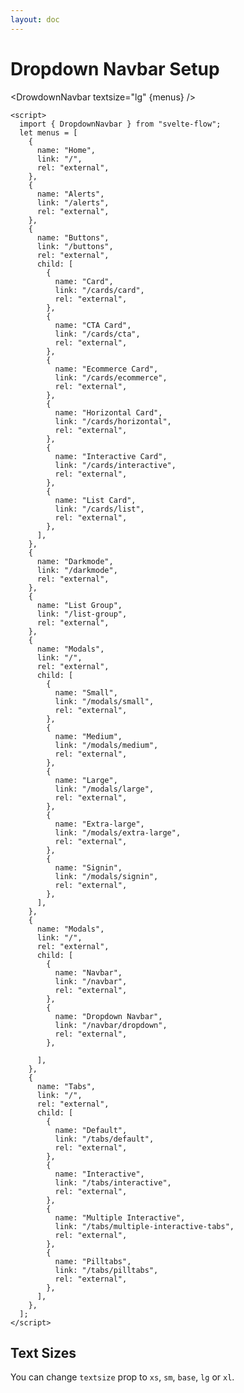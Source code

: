 ```yaml
---
layout: doc
---
```


<script>
  import { DropdownNavbar } from "svelte-flow";
  let menus = [
    {
      name: "Home",
      link: "/",
      rel: "external",
    },
    {
      name: "Alerts",
      link: "/alerts",
      rel: "external",
    },
    {
      name: "Buttons",
      link: "/buttons",
      rel: "external",
      child: [
        {
          name: "Card",
          link: "/cards/card",
          rel: "external",
        },
        {
          name: "CTA Card",
          link: "/cards/cta",
          rel: "external",
        },
        {
          name: "Ecommerce Card",
          link: "/cards/ecommerce",
          rel: "external",
        },
        {
          name: "Horizontal Card",
          link: "/cards/horizontal",
          rel: "external",
        },
        {
          name: "Interactive Card",
          link: "/cards/interactive",
          rel: "external",
        },
        {
          name: "List Card",
          link: "/cards/list",
          rel: "external",
        },
      ],
    },
    {
      name: "Darkmode",
      link: "/darkmode",
      rel: "external",
    },
    {
      name: "List Group",
      link: "/list-group",
      rel: "external",
    },
    {
      name: "Modals",
      link: "/",
      rel: "external",
      child: [
        {
          name: "Small",
          link: "/modals/small",
          rel: "external",
        },
        {
          name: "Medium",
          link: "/modals/medium",
          rel: "external",
        },
        {
          name: "Large",
          link: "/modals/large",
          rel: "external",
        },
        {
          name: "Extra-large",
          link: "/modals/extra-large",
          rel: "external",
        },
        {
          name: "Signin",
          link: "/modals/signin",
          rel: "external",
        },
      ],
    },
    {
      name: "Modals",
      link: "/",
      rel: "external",
      child: [
        {
          name: "Navbar",
          link: "/navbar",
          rel: "external",
        },
        {
          name: "Dropdown Navbar",
          link: "/navbar/dropdown",
          rel: "external",
        },
       
      ],
    },
    {
      name: "Tabs",
      link: "/",
      rel: "external",
      child: [
        {
          name: "Default",
          link: "/tabs/default",
          rel: "external",
        },
        {
          name: "Interactive",
          link: "/tabs/interactive",
          rel: "external",
        },
        {
          name: "Multiple Interactive",
          link: "/tabs/multiple-interactive-tabs",
          rel: "external",
        },
        {
          name: "Pilltabs",
          link: "/tabs/pilltabs",
          rel: "external",
        },
      ],
    },
  ];
</script>

<h1 class="text-3xl w-full dark:text-white">Dropdown Navbar Setup</h1>


<DrowdownNavbar textsize="lg" {menus} />


```svelte
<script>
  import { DropdownNavbar } from "svelte-flow";
  let menus = [
    {
      name: "Home",
      link: "/",
      rel: "external",
    },
    {
      name: "Alerts",
      link: "/alerts",
      rel: "external",
    },
    {
      name: "Buttons",
      link: "/buttons",
      rel: "external",
      child: [
        {
          name: "Card",
          link: "/cards/card",
          rel: "external",
        },
        {
          name: "CTA Card",
          link: "/cards/cta",
          rel: "external",
        },
        {
          name: "Ecommerce Card",
          link: "/cards/ecommerce",
          rel: "external",
        },
        {
          name: "Horizontal Card",
          link: "/cards/horizontal",
          rel: "external",
        },
        {
          name: "Interactive Card",
          link: "/cards/interactive",
          rel: "external",
        },
        {
          name: "List Card",
          link: "/cards/list",
          rel: "external",
        },
      ],
    },
    {
      name: "Darkmode",
      link: "/darkmode",
      rel: "external",
    },
    {
      name: "List Group",
      link: "/list-group",
      rel: "external",
    },
    {
      name: "Modals",
      link: "/",
      rel: "external",
      child: [
        {
          name: "Small",
          link: "/modals/small",
          rel: "external",
        },
        {
          name: "Medium",
          link: "/modals/medium",
          rel: "external",
        },
        {
          name: "Large",
          link: "/modals/large",
          rel: "external",
        },
        {
          name: "Extra-large",
          link: "/modals/extra-large",
          rel: "external",
        },
        {
          name: "Signin",
          link: "/modals/signin",
          rel: "external",
        },
      ],
    },
    {
      name: "Modals",
      link: "/",
      rel: "external",
      child: [
        {
          name: "Navbar",
          link: "/navbar",
          rel: "external",
        },
        {
          name: "Dropdown Navbar",
          link: "/navbar/dropdown",
          rel: "external",
        },
       
      ],
    },
    {
      name: "Tabs",
      link: "/",
      rel: "external",
      child: [
        {
          name: "Default",
          link: "/tabs/default",
          rel: "external",
        },
        {
          name: "Interactive",
          link: "/tabs/interactive",
          rel: "external",
        },
        {
          name: "Multiple Interactive",
          link: "/tabs/multiple-interactive-tabs",
          rel: "external",
        },
        {
          name: "Pilltabs",
          link: "/tabs/pilltabs",
          rel: "external",
        },
      ],
    },
  ];
</script>
```

<h2 class="text-lg mt-8 dark:text-white">Text Sizes</h2>

You can change `textsize` prop to `xs`, `sm`, `base`, `lg` or `xl`.





